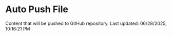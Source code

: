# Auto Push File

Content that will be pushed to GitHub repository.
Last updated: 06/28/2025, 10:16:21 PM
